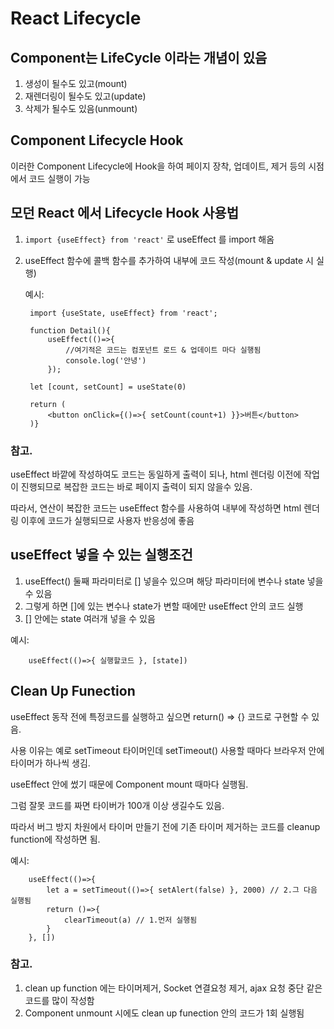 # React Lifecycle
## Component는 LifeCycle 이라는 개념이 있음
1. 생성이 될수도 있고(mount)
2. 재렌더링이 될수도 있고(update)
3. 삭제가 될수도 있음(unmount)

## Component Lifecycle Hook
이러한 Component Lifecycle에 Hook을 하여 페이지 장착, 업데이트, 제거 등의 시점에서 코드 실행이 가능


## 모던 React 에서 Lifecycle Hook 사용법
1. `import {useEffect} from 'react'` 로 useEffect 를 import 해옴
2. useEffect 함수에 콜백 함수를 추가하여 내부에 코드 작성(mount & update 시 실행)

    예시:

        import {useState, useEffect} from 'react';

        function Detail(){
            useEffect(()=>{
                //여기적은 코드는 컴포넌트 로드 & 업데이트 마다 실행됨
                console.log('안녕')
            });

        let [count, setCount] = useState(0)
        
        return (
            <button onClick={()=>{ setCount(count+1) }}>버튼</button>
        )}

### 참고.
useEffect 바깥에 작성하여도 코드는 동일하게 출력이 되나, html 렌더링 이전에 작업이 진행되므로 복잡한 코드는 바로 페이지 출력이 되지 않을수 있음. 

따라서, 연산이 복잡한 코드는 useEffect 함수를 사용하여 내부에 작성하면 html 렌더링 이후에 코드가 실행되므로 사용자 반응성에 좋음

## useEffect 넣을 수 있는 실행조건
1. useEffect() 둘째 파라미터로 [] 넣을수 있으며 해당 파라미터에 변수나 state 넣을 수 있음
2. 그렇게 하면 []에 있는 변수나 state가 변할 때에만 useEffect 안의 코드 실행
3. [] 안에는 state 여러개 넣을 수 있음
    
예시:

        useEffect(()=>{ 실행할코드 }, [state])

## Clean Up Funection
useEffect 동작 전에 특정코드를 실행하고 싶으면 return() => {} 코드로 구현할 수 있음.

사용 이유는 예로 setTimeout 타이머인데 setTimeout() 사용할 때마다 브라우저 안에 타이머가 하나씩 생김.

useEffect 안에 썼기 때문에 Component mount 때마다 실행됨.

그럼 잘못 코드를 짜면 타이버가 100개 이상 생길수도 있음.

따라서 버그 방지 차원에서 타이머 만들기 전에 기존 타이머 제거하는 코드를 cleanup function에 작성하면 됨.

예시:

        useEffect(()=>{ 
            let a = setTimeout(()=>{ setAlert(false) }, 2000) // 2.그 다음 실행됨
            return ()=>{
                clearTimeout(a) // 1.먼저 실행됨
            }
        }, [])

### 참고.
1. clean up function 에는 타이머제거, Socket 연결요청 제거, ajax 요청 중단 같은 코드를 많이 작성함
2. Component unmount 시에도 clean up funection 안의 코드가 1회 실행됨